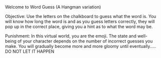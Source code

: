 Welcome to Word Guess (A Hangman variation)

Objective: Use the letters on the chalkboard to guess what the word is. 
You will know how long the word is and as you guess letters correctly, they will pop up in the
correct place, giving you a hint as to what the word may be.

Punishment: In this virtual world, you are the emoji. The state and well-being of your 
character depends on the number of incorrect guesses you make. You will gradually become more 
and more gloomy until eventually.....
DO NOT LET IT HAPPEN

